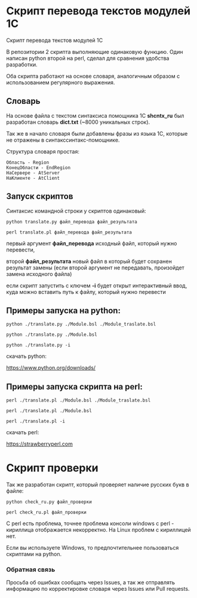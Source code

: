 # Скрипт перевода текстов модулей 1С
Скрипт перевода текстов модулей 1С

В репозитории 2 скрипта выполняющие одинаковую функцию. Один написан python второй на perl, сделал для сравнения удобства разработки.

Оба скрипта работают на основе словаря, аналогичным образом с использованием регулярного выражения.

## Словарь
На основе файла с текстом синтаксиса помощника 1С **shcntx_ru** был разработан словарь **dict.txt** (~8000 уникальных строк).

Так же в начало словаря были добавлены фразы из языка 1С, которые не отражены в синтакссинтакс-помощнике.

Структура словаря простая:
```
Область - Region
КонецОбласти - EndRegion
НаСервере - AtServer
НаКлиенте - AtClient
```

## Запуск скриптов
Синтаксис командной строки у скриптов одинаковый:

`python translate.py файл_перевода файл_результата`

`perl translate.pl файл_перевода файл_результата`

первый аргумент **файл_перевода** исходный файл, который нужно перевести,

второй **файл_результата** новый файл в который будет сохранен результат замены 
(если второй аргумент не передавать, произойдет замена исходного файла)

если скрипт запустить с ключем **-i** будет открыт интерактивный ввод, 
куда можно вставить путь к файлу, который нужно перевести

## Примеры запуска на python:
`python ./translate.py ./Module.bsl ./Module_traslate.bsl`

`python ./translate.py ./Module.bsl `

`python ./translate.py -i`


скачать python:

https://www.python.org/downloads/

## Примеры запуска скрипта на perl:
`perl ./translate.pl ./Module.bsl ./Module_traslate.bsl`

`perl ./translate.pl ./Module.bsl `

`perl ./translate.pl -i`


скачать perl:

https://strawberryperl.com

# Скрипт проверки
Так же разработан скрипт, который проверяет наличие русских букв в файле:

`python check_ru.py файл_проверки`

`perl check_ru.pl файл_проверки`

С perl есть проблема, точнее проблема консоли windows с perl - кириллица отображается некорректно. На Linux проблем с кириллицей нет.

Если вы используете Windows, то предпочтительнее пользоваться скриптами на python.



### Обратная связь
Просьба об ошибках сообщать через Issues, а так же отправлять информацию по корректировке словаря через Issues или Pull requests.
